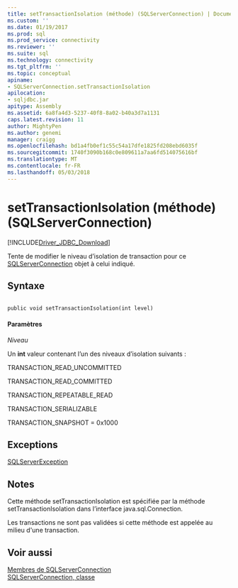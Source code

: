 ```yaml
---
title: setTransactionIsolation (méthode) (SQLServerConnection) | Documents Microsoft
ms.custom: ''
ms.date: 01/19/2017
ms.prod: sql
ms.prod_service: connectivity
ms.reviewer: ''
ms.suite: sql
ms.technology: connectivity
ms.tgt_pltfrm: ''
ms.topic: conceptual
apiname:
- SQLServerConnection.setTransactionIsolation
apilocation:
- sqljdbc.jar
apitype: Assembly
ms.assetid: 6a8fa4d3-5237-40f8-8a02-b40a3d7a1131
caps.latest.revision: 11
author: MightyPen
ms.author: genemi
manager: craigg
ms.openlocfilehash: bd1a4fb0ef1c55c54a17dfe1825fd208ebd6035f
ms.sourcegitcommit: 1740f3090b168c0e809611a7aa6fd514075616bf
ms.translationtype: MT
ms.contentlocale: fr-FR
ms.lasthandoff: 05/03/2018
---
```

# <a name="settransactionisolation-method-sqlserverconnection"></a>setTransactionIsolation (méthode) (SQLServerConnection)
[!INCLUDE[Driver_JDBC_Download](../../../includes/driver_jdbc_download.md)]

  Tente de modifier le niveau d’isolation de transaction pour ce [SQLServerConnection](../../../connect/jdbc/reference/sqlserverconnection-class.md) objet à celui indiqué.  
  
## <a name="syntax"></a>Syntaxe  
  
```  
  
public void setTransactionIsolation(int level)  
```  
  
#### <a name="parameters"></a>Paramètres  
 *Niveau*  
  
 Un **int** valeur contenant l’un des niveaux d’isolation suivants :  
  
 TRANSACTION_READ_UNCOMMITTED  
  
 TRANSACTION_READ_COMMITTED  
  
 TRANSACTION_REPEATABLE_READ  
  
 TRANSACTION_SERIALIZABLE  
  
 TRANSACTION_SNAPSHOT = 0x1000  
  
## <a name="exceptions"></a>Exceptions  
 [SQLServerException](../../../connect/jdbc/reference/sqlserverexception-class.md)  
  
## <a name="remarks"></a>Notes  
 Cette méthode setTransactionIsolation est spécifiée par la méthode setTransactionIsolation dans l’interface java.sql.Connection.  
  
 Les transactions ne sont pas validées si cette méthode est appelée au milieu d'une transaction.  
  
## <a name="see-also"></a>Voir aussi  
 [Membres de SQLServerConnection](../../../connect/jdbc/reference/sqlserverconnection-members.md)   
 [SQLServerConnection, classe](../../../connect/jdbc/reference/sqlserverconnection-class.md)  
  
  
